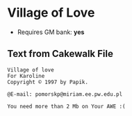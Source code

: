 # Village of Love

* Requires GM bank: **yes**

## Text from Cakewalk File
```
Village of love
For Karoline
Copyright © 1997 by Papik.

@E-mail: pomorskp@miriam.ee.pw.edu.pl

You need more than 2 Mb on Your AWE :(
```
